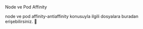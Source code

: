 Node ve Pod Affinity

node ve pod affinity-antiaffinity konusuyla ilgili dosyalara buradan erişebilirsiniz. 🧑
